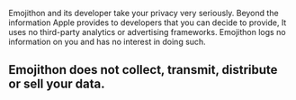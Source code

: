 
Emojithon and its developer take your privacy very seriously. Beyond the information Apple provides to developers that you can decide to provide, It uses no third-party analytics or advertising frameworks. Emojithon logs no information on you and has no interest in doing such.

## Emojithon does not collect, transmit, distribute or sell your data.

